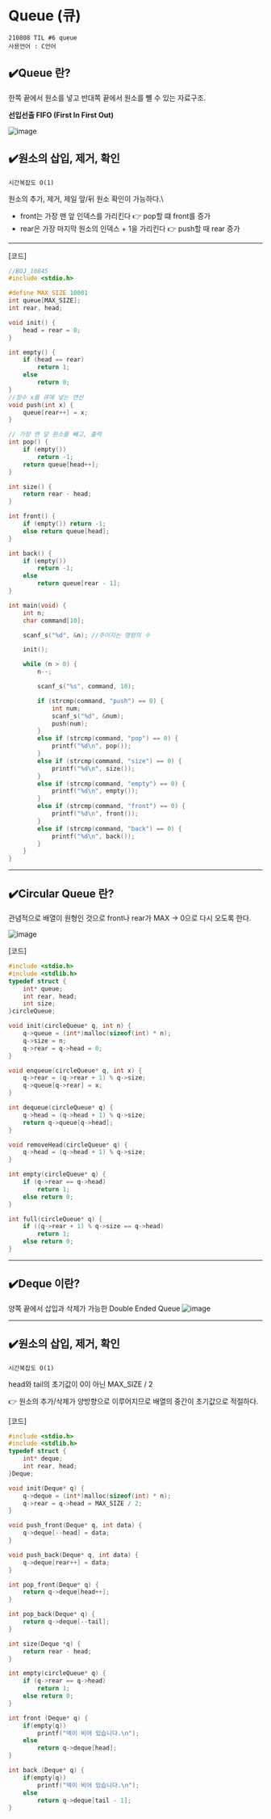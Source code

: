 # Queue (큐)
```
210808 TIL #6 queue
사용언어 : C언어
```
## ✔️Queue 란?
한쪽 끝에서 원소를 넣고 반대쪽 끝에서 원소를 뺼 수 있는 자료구조.

**선입선출 FIFO (First In First Out)**

![image](https://user-images.githubusercontent.com/78305431/128633241-4254e303-dae9-4277-bdf2-ab7214395dba.png)

## ✔️원소의 삽입, 제거, 확인
```
시간복잡도 O(1)
```
원소의 추가, 제거, 제일 앞/뒤 원소 확인이 가능하다.\

- front는 가장 맨 앞 인덱스를 가리킨다 :point_right: pop할 떄 front를 증가
- rear은 가장 마지막 원소의 인덱스 + 1을 가리킨다 :point_right: push할 때 rear 증가

***
[코드]
```C
//BOJ_10845
#include <stdio.h>

#define MAX_SIZE 10001
int queue[MAX_SIZE];
int rear, head;

void init() {
	head = rear = 0;
}

int empty() {
	if (head == rear)
		return 1;
	else
		return 0;
}
//정수 x를 큐에 넣는 연산
void push(int x) {
	queue[rear++] = x;
}

// 가장 맨 앞 원소를 빼고, 출력
int pop() {
	if (empty())
		return -1;
	return queue[head++];
}

int size() {
	return rear - head;
}

int front() {
	if (empty()) return -1;
	else return queue[head];
}

int back() {
	if (empty())
		return -1;
	else
		return queue[rear - 1];
}

int main(void) {
    int n;
    char command[10];

    scanf_s("%d", &n); //주어지는 명령의 수

    init();

    while (n > 0) {
        n--;

        scanf_s("%s", command, 10);

        if (strcmp(command, "push") == 0) {
            int num;
            scanf_s("%d", &num);
            push(num);
        }
        else if (strcmp(command, "pop") == 0) {
            printf("%d\n", pop());
        }
        else if (strcmp(command, "size") == 0) {
            printf("%d\n", size());
        }
        else if (strcmp(command, "empty") == 0) {
            printf("%d\n", empty());
        }
        else if (strcmp(command, "front") == 0) {
            printf("%d\n", front());
        }
        else if (strcmp(command, "back") == 0) {
            printf("%d\n", back());
        }
    }
}
```
***
## ✔️Circular Queue 란?
관념적으로 배열이 원형인 것으로 front나 rear가 MAX -> 0으로 다시 오도록 한다.

![image](https://user-images.githubusercontent.com/78305431/128634379-84848327-6cc4-4f0c-b5f3-e6d83a726650.png)

[코드]
```C
#include <stdio.h>
#include <stdlib.h>
typedef struct {
	int* queue;
	int rear, head;
	int size;
}circleQueue;

void init(circleQueue* q, int n) {
	q->queue = (int*)malloc(sizeof(int) * n);
	q->size = n;
	q->rear = q->head = 0;
}

void enqueue(circleQueue* q, int x) {
	q->rear = (q->rear + 1) % q->size;
	q->queue[q->rear] = x;
}

int dequeue(circleQueue* q) {
	q->head = (q->head + 1) % q->size;
	return q->queue[q->head];
}

void removeHead(circleQueue* q) {
	q->head = (q->head + 1) % q->size;
}

int empty(circleQueue* q) {
	if (q->rear == q->head)
		return 1;
	else return 0;
}

int full(circleQueue* q) {
	if ((q->rear + 1) % q->size == q->head)
		return 1;
	else return 0;
}
```
***
## ✔️Deque 이란?
양쪽 끝에서 삽입과 삭제가 가능한 Double Ended Queue
![image](https://user-images.githubusercontent.com/78305431/128634515-1b3f0155-3fd2-4981-9846-e39ad02706a6.png)

***

## ✔️원소의 삽입, 제거, 확인
```
시간복잡도 O(1)
```
head와 tail의 초기값이 0이 아닌 MAX_SIZE / 2

:point_right: 원소의 추가/삭제가 양방향으로 이루어지므로 배열의 중간이 초기값으로 적절하다.

[코드]
```C
#include <stdio.h>
#include <stdlib.h>
typedef struct {
	int* deque;
	int rear, head;
}Deque;

void init(Deque* q) {
	q->deque = (int*)malloc(sizeof(int) * n);
	q->rear = q->head = MAX_SIZE / 2;
}

void push_front(Deque* q, int data) {
    q->deque[--head] = data;
}

void push_back(Deque* q, int data) {
    q->deque[rear++] = data;
}

int pop_front(Deque* q) {
    return q->deque[head++];
}

int pop_back(Deque* q) {
    return q->deque[--tail];
}

int size(Deque *q) {
    return rear - head;
}

int empty(circleQueue* q) {
	if (q->rear == q->head)
		return 1;
	else return 0;
}

int front (Deque* q) {
    if(empty(q))
        printf("덱이 비어 있습니다.\n");
    else
        return q->deque[head];
}

int back (Deque* q) {
    if(empty(q))
        printf("덱이 비어 있습니다.\n");
    else
        return q->deque[tail - 1];
}
```